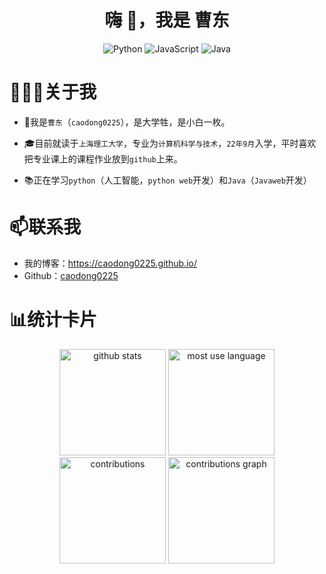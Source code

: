 <h1 style="text-align: center;" align="center">
  嗨 👋，我是 曹东
</h1>

<p align="center">
  <img src="https://img.shields.io/badge/python-3670A0?style=for-the-badge&logo=python&logoColor=ffdd54" style="display: inline-block;"  alt="Python"/> 
  <img src="https://img.shields.io/badge/javascript-%23323330.svg?style=for-the-badge&logo=javascript&logoColor=%23F7DF1E" style="display: inline-block;"  alt="JavaScript"/> 
  <img src="https://img.shields.io/badge/java-%23ED8B00.svg?style=for-the-badge&logo=openjdk&logoColor=white" style="display: inline-block;" alt="Java" />
</p>

# 👨🏻‍💻关于我

- 💬我是`曹东`（`caodong0225`），是大学牲，是小白一枚。


- 🎓目前就读于`上海理工大学`，专业为`计算机科学与技术`，`22年9月`入学，平时喜欢把专业课上的课程作业放到`github`上来。


- 📚正在学习`python`（人工智能，`python web`开发）和`Java`（`Javaweb`开发）

# 📫联系我

- 我的博客：https://caodong0225.github.io/
- Github：[caodong0225](https://github.com/caodong0225)

# 📊统计卡片

<div align="center">
<span>  </span>
<img height="170px" src="https://github-readme-stats.vercel.app/api?username=caodong0225" alt="github stats"/><span>  </span>
<img height="170px" src="https://github-readme-stats.vercel.app/api/top-langs/?username=caodong0225&layout=compact&langs_count=8" alt="most use language"/>
<img height="170px" src="https://github-readme-streak-stats.herokuapp.com/?user=caodong0225" alt="contributions"/>
<img height="170px" src="https://github-readme-activity-graph.vercel.app/graph?username=caodong0225&theme=github" alt="contributions graph"/>
<span>  </span>
</div>
